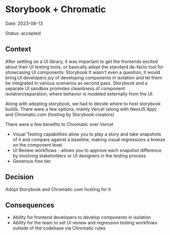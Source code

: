 # Storybook + Chromatic

Date: 2023-08-13

Status: accepted

## Context

After settling on a UI library, it was important to get the frontends excited about their UI testing tools, or basically adopt the standard de-facto tool for showcasing UI components: Storybook
It wasn't even a question, it would bring UI developers joy of developing components in isolation and let them be integrated in various scenarios as second pass.
Storybook and a separate UI sandbox promotes cleanliness of component isolation/separation, where behavior is modeled externally from the UI.

Along with adopting storybook, we had to decide where to host storybook builds. There were a few options, mainly Vercel (along with NextJS App) and Chromatic.com (hosting by Storybook creators)

There were a few benefits to Chromatic over Vercel

- Visual Testing capabilities allow you to play a story and take snapshots of it and compare against a baseline, making visual regressions a breeze on the component level.
- UI Review workflows - allows you to approve each snapshot difference by involving stakeholders or UI designers in the testing process
- Generous free tier

## Decision

Adopt Storybook and Chromatic.com hosting for it

## Consequences

- Ability for frontend developers to develop components in isolation
- Ability for the team to set UI review and regression testing workflows outside of the codebase via Chromatic rules

